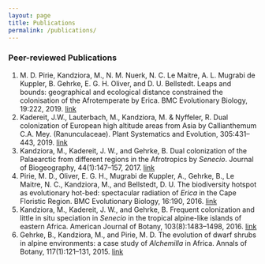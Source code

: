 ```yaml
---
layout: page
title: Publications
permalink: /publications/
---
```



### Peer-reviewed Publications
1. M. D. Pirie, Kandziora, M., N. M. Nuerk, N. C. Le Maitre, A. L. Mugrabi de Kuppler, B. Gehrke, E. G. H. Oliver, and D. U. Bellstedt. Leaps and bounds: geographical and ecological distance constrained the colonisation of the Afrotemperate by Erica. BMC Evolutionary Biology, 19:222, 2019. [link](https://bmcevolbiol.biomedcentral.com/articles/10.1186/s12862-019-1545-6)
2. Kadereit, J.W., Lauterbach, M., Kandziora, M. & Nyffeler, R. Dual colonization of European high altitude areas from Asia by Callianthemum C.A. Mey. (Ranunculaceae). Plant Systematics and Evolution, 305:431–443, 2019. [link](https://link.springer.com/article/10.1007%2Fs00606-019-01583-5)
3. Kandziora, M., Kadereit, J. W., and Gehrke, B. Dual colonization of the Palaearctic from different regions in the Afrotropics by *Senecio*. Journal of Biogeography, 44(1):147–157, 2017. [link](http://onlinelibrary.wiley.com/doi/10.1111/jbi.12837/abstract)
4. Pirie, M. D., Oliver, E. G. H., Mugrabi de Kuppler, A., Gehrke, B., Le Maitre, N. C., Kandziora, M., and Bellstedt, D. U. The biodiversity hotspot as evolutionary hot-bed: spectacular radiation of *Erica* in the Cape Floristic Region. BMC Evolutionary Biology, 16:190, 2016. [link](https://bmcevolbiol.biomedcentral.com/articles/10.1186/s12862-016-0764-3)
5. Kandziora, M., Kadereit, J. W., and Gehrke, B. Frequent colonization and little in situ speciation in *Senecio* in the tropical alpine-like islands of eastern Africa. American Journal of Botany, 103(8):1483–1498, 2016.  [link](http://onlinelibrary.wiley.com/doi/10.3732/ajb.1600210/full)
6. Gehrke, B., Kandziora, M., and Pirie, M. D. The evolution of dwarf shrubs in alpine environments: a case study of *Alchemilla* in Africa. Annals of Botany, 117(1):121–131, 2015. [link](https://academic.oup.com/aob/article/117/1/121/2195968)

